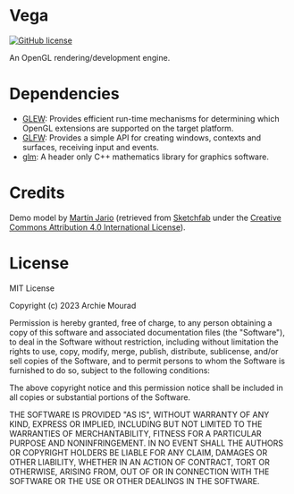 # Vega
[![GitHub license](https://img.shields.io/github/license/archiemourad/Vega.svg)](https://github.com/archiemourad/Vega/blob/stable/LICENSE)

An OpenGL rendering/development engine.

# Dependencies
- [GLEW](https://glew.sourceforge.net/): Provides efficient run-time mechanisms for determining which OpenGL extensions are supported on the target platform.
- [GLFW](https://www.glfw.org/): Provides a simple API for creating windows, contexts and surfaces, receiving input and events.
- [glm](https://github.com/g-truc/glm): A header only C++ mathematics library for graphics software.

# Credits
Demo model by [Martín Jario](https://www.artstation.com/martinjario) (retrieved from [Sketchfab](https://sketchfab.com/3d-models/skull-downloadable-1a9db900738d44298b0bc59f68123393) under the [Creative Commons Attribution 4.0 International License](https://creativecommons.org/licenses/by/4.0/)).

# License
MIT License

Copyright (c) 2023 Archie Mourad

Permission is hereby granted, free of charge, to any person obtaining a copy
of this software and associated documentation files (the "Software"), to deal
in the Software without restriction, including without limitation the rights
to use, copy, modify, merge, publish, distribute, sublicense, and/or sell
copies of the Software, and to permit persons to whom the Software is
furnished to do so, subject to the following conditions:

The above copyright notice and this permission notice shall be included in all
copies or substantial portions of the Software.

THE SOFTWARE IS PROVIDED "AS IS", WITHOUT WARRANTY OF ANY KIND, EXPRESS OR
IMPLIED, INCLUDING BUT NOT LIMITED TO THE WARRANTIES OF MERCHANTABILITY,
FITNESS FOR A PARTICULAR PURPOSE AND NONINFRINGEMENT. IN NO EVENT SHALL THE
AUTHORS OR COPYRIGHT HOLDERS BE LIABLE FOR ANY CLAIM, DAMAGES OR OTHER
LIABILITY, WHETHER IN AN ACTION OF CONTRACT, TORT OR OTHERWISE, ARISING FROM,
OUT OF OR IN CONNECTION WITH THE SOFTWARE OR THE USE OR OTHER DEALINGS IN THE
SOFTWARE.
